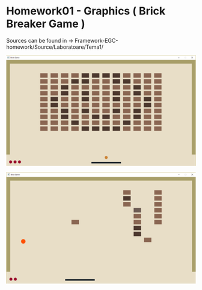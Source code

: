 # Homework01 - Graphics ( Brick Breaker Game ) 
Sources can be found in -> Framework-EGC-homework/Source/Laboratoare/Tema1/


![Screenshot](screenshots/Brick_Breaker1.png?raw=true "Screenshot 1")

![Screenshot](screenshots/Brick_Breaker2.png?raw=true "Screenshot 1")
